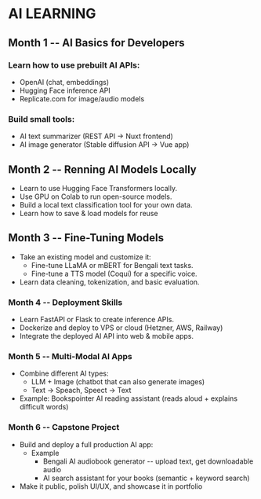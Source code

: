 # AI LEARNING 

## Month 1 -- AI Basics for Developers
 ### Learn how to use prebuilt AI APIs:
  - OpenAI (chat, embeddings)
  - Hugging Face inference API
  - Replicate.com for image/audio models
 ### Build small tools:
  - AI text summarizer (REST API -> Nuxt frontend)
  - AI image generator (Stable diffusion API -> Vue app)

 ## Month 2 -- Renning AI Models Locally
  - Learn to use Hugging Face Transformers locally.
  - Use GPU on Colab to run open-source models.
  - Build a local text classification tool for your own data.
  - Learn how to save & load models for reuse

 ## Month 3 -- Fine-Tuning Models
  - Take an existing model and customize it:
    - Fine-tune LLaMA or mBERT for Bengali text tasks.
    - Fine-tune a TTS model (Coqui) for a specific voice.
  - Learn data cleaning, tokenization, and basic evaluation.

 ### Month 4 -- Deployment Skills
  - Learn FastAPI or Flask to create inference APIs.
  - Dockerize and deploy to VPS or cloud (Hetzner, AWS, Railway)
  - Integrate the deployed AI API into web & mobile apps.

 ### Month 5 -- Multi-Modal AI Apps
  - Combine different AI types:
    - LLM + Image (chatbot that can also generate images)
    - Text -> Speach, Speect -> Text
  - Example: Bookspointer AI reading assistant (reads aloud + explains difficult words)

 ### Month 6 -- Capstone Project
  - Build and deploy a full production AI app:
    - Example
        - Bengali AI audiobook generator -- upload text, get downloadable audio
        - AI search assistant for your books (semantic + keyword search)
  - Make it public, polish UI/UX, and showcase it in portfolio      